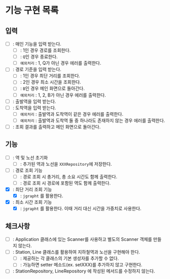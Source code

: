 # 기능 구현 목록
## 입력
- [ ] : 매인 기능을 입력 받는다.
  - [ ] : 1인 경우 경로를 조회한다.
  - [ ] : `Q`인 경우 종료한다.
  - [ ] `예외처리` : 1, Q가 아닌 경우 에러를 출력한다.

- [ ] : 경로 기준을 입력 받는다.
  - [ ] : 1인 경우 최단 거리를 조회한다.
  - [ ] : 2인 경우 최소 시간을 조회한다.
  - [ ] : `B`인 경우 메인 화면으로 돌아간다.
  - [ ] `예외처리` : 1, 2, B가 아닌 경우 에러를 출력한다.

- [ ] : 출발역을 입력 받는다.
- [ ] : 도착역을 입력 받는다.
  - [ ] `예외처리` : 출발역과 도착역이 같은 경우 에러를 출력한다.
  - [ ] `예외처리` : 출발역과 도착역 둘 중 하나라도 존재하지 않는 경우 에러를 출력한다.
- [ ] : 조회 결과를 출력하고 메인 화면으로 돌아간다.
  
## 기능
- [ ] : 역 및 노선 초기화
  - [ ] : 추가된 역과 노선을 `XXXRepository`에 저장한다.

- [ ] : 경로 조회 기능 
  - [ ] : 경로 조회 시 총거리, 총 소요 시간도 함께 출력한다.
  - [ ] : 경로 조회 시 경로에 포함된 역도 함께 출력한다.

- [X] : 최단 거리 조회 기능
  - [X] : `jgrapht` 를 활용한다.

- [X] : 최소 시간 조회 기능
  - [X] : `jgrapht` 를 활용한다. 이때 거리 대신 시간을 가중치로 사용한다.

## 체크사항
- [ ] : Application 클래스에 있는 Scanner를 사용하고 별도의 Scanner 객체를 만들지 않는다.
- [ ] : Station, Line 클래스를 활용하여 지하철역과 노선을 구현해야 한다.
  - [ ] : 제공하는 각 클래스의 기본 생성자를 추가할 수 없다.
  - [ ] : 가능하면 setter 메소드(ex. setXXX)를 추가하지 않고 구현한다.
- [ ] : StationRepository, LineRepository 에 작성된 메서드를 수정하지 않는다.

